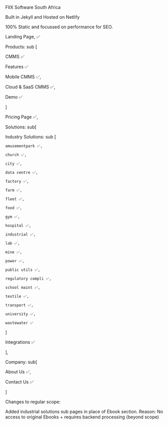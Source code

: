 FIIX Software South Africa

Built in Jekyll and Hosted on Netlify

100% Static and focussed on performance for SEO.



Landing Page, ✅

Products: sub [

CMMS  ✅

Features  ✅

Mobile CMMS  ✅,

Cloud & SaaS CMMS  ✅,

Demo ✅

]


Pricing Page  ✅,

Solutions: sub[

Industry Solutions: sub [

    amusementpark ✅,

    church ✅,

    city ✅, 

    data centre ✅,

    factory ✅,

    farm ✅,

    fleet ✅,

    food ✅,

    gym ✅,

    hospital ✅,

    industrial ✅,

    lab ✅,

    mine ✅,

    power ✅,

    public utils ✅,

    regulatory compli ✅,

    school maint ✅,

    textile ✅,

    transport ✅,

    university ✅,

    wastewater ✅

]

Integrations ✅

],

Company: sub[

About Us ✅,

Contact Us ✅ 

]

Changes to regular scope:

Added industrial solutions sub pages in place of Ebook section. Reason: No access to original Ebooks + requires backend processing (beyond scope)


